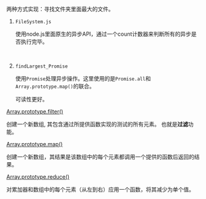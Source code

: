 两种方式实现：寻找文件夹里面最大的文件。

1. `FileSystem.js`

   使用node.js里面原生的异步API，通过一个count计数器来判断所有的异步是否执行完毕。

   ​

2. `findLargest_Promise`

   使用`Promise`处理异步操作。这里使用的是`Promise.all`和`Array.prototype.map()`的联合。

   可读性更好。

[Array.prototype.filter()](https://developer.mozilla.org/zh-CN/docs/Web/JavaScript/Reference/Global_Objects/Array/filter)

创建一个新数组, 其包含通过所提供函数实现的测试的所有元素。 也就是**过滤**功能。

[Array.prototype.map()](https://developer.mozilla.org/zh-CN/docs/Web/JavaScript/Reference/Global_Objects/Array/map)

创建一个新数组，其结果是该数组中的每个元素都调用一个提供的函数后返回的结果。

[Array.prototype.reduce()](https://developer.mozilla.org/zh-CN/docs/Web/JavaScript/Reference/Global_Objects/Array/Reduce)

对累加器和数组中的每个元素（从左到右）应用一个函数，将其减少为单个值。